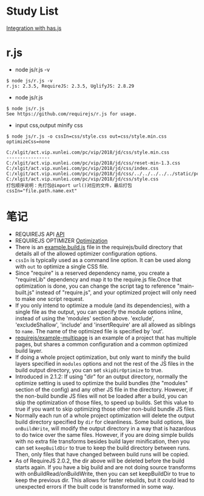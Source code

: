 # Study List
[Integration with has.js](http://requirejs.org/docs/optimization.html#hasjs)
# r.js
* node js/r.js -v
```
$ node js/r.js -v
r.js: 2.3.5, RequireJS: 2.3.5, UglifyJS: 2.8.29
```
* node js/r.js
```
$ node js/r.js
See https://github.com/requirejs/r.js for usage.
```
* input css,output minify css
```
$ node js/r.js -o cssIn=css/style.css out=css/style.min.css optimizeCss=none

C:/xlgit/act.vip.xunlei.com/pc/vip/2018/jd/css/style.min.css
----------------
C:/xlgit/act.vip.xunlei.com/pc/vip/2018/jd/css/reset-min-1.3.css
C:/xlgit/act.vip.xunlei.com/pc/vip/2018/jd/css/index.css
C:/xlgit/act.vip.xunlei.com/pc/vip/2018/jd/css/../../../../../static/pc/css/main.css
C:/xlgit/act.vip.xunlei.com/pc/vip/2018/jd/css/style.css
打包顺序说明：先打包@import url()对应的文件，最后打包 cssIn="file.path.name.ext"
```
# 笔记
* REQUIREJS API [API](http://requirejs.org/docs/api.html)
* REQUIREJS OPTIMIZER [Optimization](http://requirejs.org/docs/optimization.html)
* There is an [example.build.js](https://github.com/requirejs/r.js/blob/master/build/example.build.js) file in the requirejs/build directory that details all of the allowed optimizer configuration options.
* `cssIn` is typically used as a command line option. It can be used along with `out` to optimize a single CSS file.
* Since "require" is a reserved dependency name, you create a "requireLib" dependency and map it to the require.js file.Once that optimization is done, you can change the script tag to reference "main-built.js" instead of "require.js", and your optimized project will only need to make one script request.
* If you only intend to optimize a module (and its dependencies), with a single file as the output, you can specify the module options inline, instead of using the 'modules' section above. 'exclude', 'excludeShallow', 'include' and 'insertRequire' are all allowed as siblings to `name`. The name of the optimized file is specified by 'out'.
* [requirejs/example-multipage](https://github.com/requirejs/example-multipage) is an example of a project that has multiple pages, but shares a common configuration and a common optimized build layer.
* If doing a whole project optimization, but only want to minify the build layers specified in `modules` options and not the rest of the JS files in the build output directory, you can set `skipDirOptimize` to true.
* Introduced in 2.1.2: If using "dir" for an output directory, normally the optimize setting is used to optimize the build bundles (the "modules" section of the config) and any other JS file in the directory. However, if the non-build bundle JS files will not be loaded after a build, you can skip the optimization of those files, to speed up builds. Set this value to true if you want to skip optimizing those other non-build bundle JS files.
* Normally each run of a whole project optimization will delete the output build directory specified by `dir` for cleanliness. Some build options, like `onBuildWrite`, will modify the output directory in a way that is hazardous to do twice over the same files. However, if you are doing simple builds with no extra file transforms besides build layer minification, then you can set `keepBuildDir` to true to keep the build directory between runs. Then, only files that have changed between build runs will be copied.
* As of RequireJS 2.0.2, the dir above will be deleted before the build starts again. If you have a big build and are not doing source transforms with onBuildRead/onBuildWrite, then you can set keepBuildDir to true to keep the previous dir. This allows for faster rebuilds, but it could lead to unexpected errors if the built code is transformed in some way.